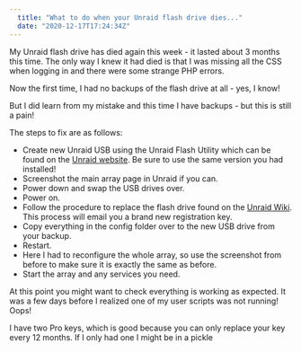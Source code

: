 ```yaml
---
  title: "What to do when your Unraid flash drive dies..."
  date: "2020-12-17T17:24:34Z"
---
```


My Unraid flash drive has died again this week - it lasted about 3 months this time. The only way I knew it had died is that I was missing all the CSS when logging in and there were some strange PHP errors.

Now the first time, I had no backups of the flash drive at all - yes, I know!

But I did learn from my mistake and this time I have backups - but this is still a pain!

The steps to fix are as follows:

- Create new Unraid USB using the Unraid Flash Utility which can be found on the [Unraid website](https://unraid.net/download). Be sure to use the same version you had installed!
- Screenshot the main array page in Unraid if you can.
- Power down and swap the USB drives over.
- Power on.
- Follow the procedure to replace the flash drive found on the [Unraid Wiki](https://wiki.unraid.net/UnRAID_6/Changing_The_Flash_Device). This process will email you a brand new registration key.
- Copy everything in the config folder over to the new USB drive from your backup.
- Restart.
- Here I had to reconfigure the whole array, so use the screenshot from before to make sure it is exactly the same as before.
- Start the array and any services you need.

At this point you might want to check everything is working as expected. It was a few days before I realized one of my user scripts was not running! Oops!

I have two Pro keys, which is good because you can only replace your key every 12 months. If I only had one I might be in a pickle
